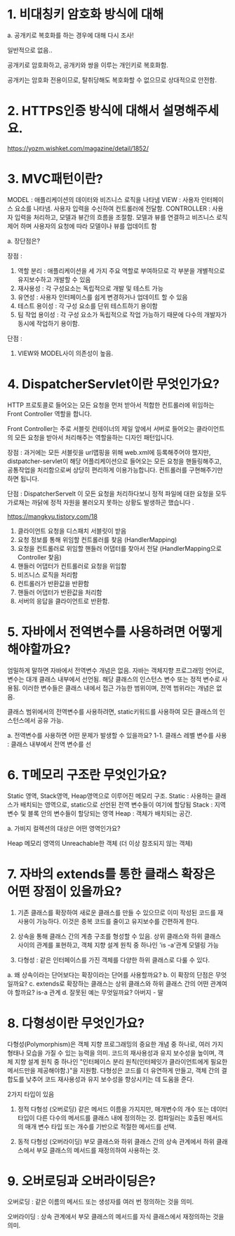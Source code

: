 # 1. 비대칭키 암호화 방식에 대해

a. 공개키로 복호화를 하는 경우에 대해 다시 조사!

일반적으로 없음..

공개키로 암호화하고, 공개키와 쌍을 이루는 개인키로 복호화함.

공개키는 암호화 전용이므로, 탈취당해도 복호화할 수 없으므로 상대적으로 안전함.

# 2. HTTPS인증 방식에 대해서 설명해주세요.

https://yozm.wishket.com/magazine/detail/1852/

# 3. MVC패턴이란?

MODEL : 애플리케이션의 데이터와 비즈니스 로직을 나타냄
VIEW : 사용자 인터페이스 요소를 나타냄. 사용자 입력을 수신하여 컨트롤러에 전달함.
CONTROLLER : 사용자 입력을 처리하고, 모델과 뷰간의 흐름을 조절함. 모델과 뷰를 연결하고 비즈니스 로직 제어 하며 사용자의 요청에 따라 모델이나 뷰를 업데이트 함

a. 장단점은?

장점 :

1. 역할 분리 : 애플리케이션을 세 가지 주요 역할로 부여하므로 각 부분을 개별적으로 유지보수하고 개발할 수 있음
2. 재사용성 : 각 구성요소는 독립적으로 개발 및 테스트 가능
3. 유연성 : 사용자 인터페이스를 쉽게 변경하거나 업데이트 할 수 있음
4. 테스트 용이성 : 각 구성 요소를 단위 테스트하기 용이함
5. 팀 작업 용이성 : 각 구성 요소가 독립적으로 작업 가능하기 때문에 다수의 개발자가 동시에 작업하기 용이함.

단점 :

1. VIEW와 MODEL사이 의존성이 높음.

# 4. DispatcherServlet이란 무엇인가요?

HTTP 프로토콜로 들어오는 모든 요청을 먼저 받아서 적합한 컨트롤러에 위임하는 Front Controller 역할을 합니다.

Front Controller는 주로 서블릿 컨테이너의 제일 앞에서 서버로 들어오는 클라이언트의 모든 요청을 받아서 처리해주는 역할을하는 디자인 패턴입니다.

장점 : 과거에는 모든 서블릿을 url맵핑을 위해 web.xml에 등록해주어야 했지만, distpatcher-servlet이 해당 어플리케이션으로 들어오는 모든 요청을 핸들링해주고, 공통작업을 처리함으로써 상당히 편리하게 이용가능합니다. 컨트롤러를 구현해주기만 하면 됩니다.

단점 : DispatcherServelt 이 모든 요청을 처리하다보니 정적 파일에 대한 요청을 모두 가로채는 까닭에 정적 자원을 불러오지 못하는 상황도 발생하곤 했습니다 .

https://mangkyu.tistory.com/18

1. 클라이언트 요청을 디스패치 서블릿이 받음
2. 요청 정보를 통해 위임할 컨트롤러를 찾음 (HandlerMapping)
3. 요청을 컨트롤러로 위임할 핸들러 어댑터를 찾아서 전달 (HandlerMapping으로 Controller 찾음)
4. 핸들러 어댑터가 컨트롤러로 요청을 위임함
5. 비즈니스 로직을 처리함
6. 컨트롤러가 반환값을 반환함
7. 핸들러 어댑터가 반환값을 처리함
8. 서버의 응답을 클라이언트로 반환함.

# 5. 자바에서 전역변수를 사용하려면 어떻게 해야할까요?

엄밀하게 말하면 자바에서 전역변수 개념은 없음. 자바는 객체지향 프로그래밍 언어로, 변수는 대개 클래스 내부에서 선언됨.
해당 클래스의 인스턴스 변수 또는 정적 변수로 사용됨.
이러한 변수들은 클래스 내에서 접근 가능한 범위이며, 전역 범위라는 개념은 없음.

클래스 범위에서의 전역변수를 사용하려면, static키워드를 사용하여 모든 클래스의 인스턴스에서 공유 가능.

a. 전역변수를 사용하면 어떤 문제가 발생할 수 있을까요?
1-1. 클래스 레벨 변수를 사용 : 클래스 내부에서 전역 변수를 선

# 6. T메모리 구조란 무엇인가요?

Static 영역, Stack영역, Heap영역으로 이루어진 메모리 구조.
Static : 사용하는 클래스가 배치되는 영역으로, static으로 선언된 전역 변수들이 여기에 할당됨
Stack : 지역 변수 및 블록 안의 변수들이 할당되는 영역
Heap : 객체가 배치되는 공간.

a. 가비지 컬렉션의 대상은 어떤 영역인가요?

Heap 메모리 영역의 Unreachable한 객체 (더 이상 참조되지 않는 객체)

# 7. 자바의 extends를 통한 클래스 확장은 어떤 장점이 있을까요?

1.  기존 클래스를 확장하여 새로운 클래스를 만들 수 있으므로 이미 작성된 코드를 재사용이 가능하다.
    이것은 중복 코드를 줄이고 유지보수를 간편하게 한다.

2.  상속을 통해 클래스 간의 계층 구조를 형성할 수 있음. 상위 클래스와 하위 클래스 사이의 관계를 표현하고, 객체 지향 설계 원칙 중 하나인 'is -a'관계 모델링 가능

3.  다형성 : 같은 인터페이스를 가진 객체를 다양한 하위 클래스로 다룰 수 있다.

a. 왜 상속이라는 단어보다는 확장이라는 단어를 사용할까요?
b. 이 확장의 단점은 무엇일까요?
c. extends로 확장하는 클래스는 상위 클래스와 하위 클래스 간의 어떤 관계여야 할까요?
is-a 관계
d. 잘못된 예는 무엇일까요?
아버지 - 딸

# 8. 다형성이란 무엇인가요?

다형성(Polymorphism)은 객체 지향 프로그래밍의 중요한 개념 중 하나로, 여러 가지 형태나 모습을 가질 수 있는 능력을 의미.
코드의 재사용성과 유지 보수성을 높이며, 객체 지향 설계 원칙 중 하나인 "인터페이스 분리 원칙(인터페잇가 클라이언트에게 필요한 메서드만을 제공해야함.)"을 지원함.
다형성은 코드를 더 유연하게 만들고, 객체 간의 결합도를 낮추어 코드 재사용성과 유지 보수성을 향상시키는 데 도움을 준다.

2가지 타입이 있음

1. 정적 다형성 (오버로딩)
   같은 메서드 이름을 가지지만, 매개변수의 개수 또는 데이터 타입이 다른 다수의 메서드를 클래스 내에 정의하는 것.
   컴파일러는 호출된 메서드의 매개 변수 타입 또는 개수를 기반으로 적절한 메서드를 선택.

2. 동적 다형성 (오버라이딩)
   부모 클래스와 하위 클래스 간의 상속 관계에서 하위 클래스에서 부모 클래스의 메서드를 재정의하여 사용하는 것.

# 9. 오버로딩과 오버라이딩은?

오버로딩 : 같은 이름의 메서드 또는 생성자를 여러 번 정의하는 것을 의미.

오버라이딩 : 상속 관계에서 부모 클래스의 메서드를 자식 클래스에서 재정의하는 것을 의미.
